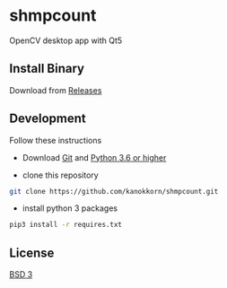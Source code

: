 # shmpcount

OpenCV desktop app with Qt5

## Install Binary

Download from [Releases](https://github.com/kanokkorn/shmpcount/releases)

## Development

Follow these instructions

- Download [Git](https://git-scm.com/) and [Python 3.6 or higher](https://www.python.org/downloads/)

- clone this repository

```bash
git clone https://github.com/kanokkorn/shmpcount.git
```

- install python 3 packages

```bash
pip3 install -r requires.txt
```

## License

[BSD 3](https://github.com/kanokkorn/shmpcount/blob/master/LICENSE)
